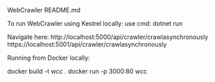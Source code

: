 
WebCrawler
README.md

To run WebCrawler using Kestrel locally:
use cmd: dotnet run

Navigate here:
http://localhost:5000/api/crawler/crawlasynchronously
https://localhost:5001/api/crawler/crawlasynchronously

Running from Docker locally:

docker build -t wcc .
docker run -p 3000:80 wcc
